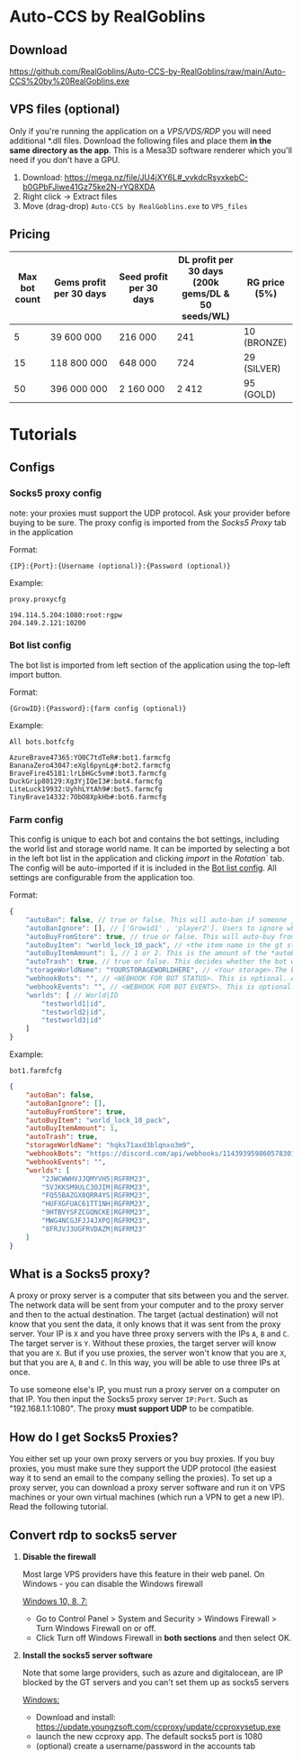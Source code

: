 # Auto-CCS by RealGoblins

## Download
https://github.com/RealGoblins/Auto-CCS-by-RealGoblins/raw/main/Auto-CCS%20by%20RealGoblins.exe 

## VPS files (optional)
Only if you're running the application on a *VPS/VDS/RDP* you will need additional \*.dll files.
Download the following files and place them **in the same directory as the app**.
This is a Mesa3D software renderer which you'll need if you don't have a GPU.
1. Download: https://mega.nz/file/JU4jXY6L#_vvkdcRsyxkebC-b0GPbFJiwe41Gz75ke2N-rYQ8XDA
2. Right click -> Extract files
3. Move (drag-drop) `Auto-CCS by RealGoblins.exe` to `VPS_files`

## Pricing

| Max bot count | Gems profit per 30 days | Seed profit per 30 days | DL profit per 30 days (200k gems/DL & 50 seeds/WL) | RG price (5%) |
| ------------- | ----------------------- | ----------------------- | -------------------------------------------------- | ------------- |
| 5             | 39 600 000              | 216 000                 | 241                                                | 10 (BRONZE)   |
| 15            | 118 800 000             | 648 000                 | 724                                                | 29 (SILVER)   |
| 50            | 396 000 000             | 2 160 000               | 2 412                                              | 95 (GOLD)    |

# Tutorials

## Configs
### Socks5 proxy config
note: your proxies must support the UDP protocol. Ask your provider before buying to be sure.
The proxy config is imported from the *Socks5 Proxy* tab in the application

Format:
```
{IP}:{Port}:{Username (optional)}:{Password (optional)}
```

Example: 

```proxy.proxycfg```

```
194.114.5.204:1080:root:rgpw
204.149.2.121:10200
```

### Bot list config
The bot list is imported from left section of the application using the top-left import button.

Format:
```
{GrowID}:{Password}:{farm config (optional)}
```

Example: 

```All bots.botfcfg```

```
AzureBrave47365:YO0C7tdTeR#:bot1.farmcfg
BananaZero43047:eXgl6pynLg#:bot2.farmcfg
BraveFire45181:lrLbHGc5vm#:bot3.farmcfg
DuckGrip80129:Xg3YjIQeI3#:bot4.farmcfg
LiteLuck19932:UyhhLYtAh9#:bot5.farmcfg
TinyBrave14332:7ObO8XpkHb#:bot6.farmcfg
```

### Farm config
This config is unique to each bot and contains the bot settings, including the world list and storage world name. It can be imported by selecting a bot in the left bot list in the application and clicking *import* in the *Rotation*` tab. The config will be auto-imported if it is included in the [Bot list config](#bot-list-config). All settings are configurable from the application too.

Format:
```js
{
    "autoBan": false, // true or false. This will auto-ban if someone joins the farm. (Only works on wl-farms)
    "autoBanIgnore": [], // ['Growid1' , 'player2']. Users to ignore when using the auto-ban feature.
    "autoBuyFromStore": true, // true or false. This will auto-buy from the store and drop to the storage.
    "autoBuyItem": "world_lock_10_pack", // <the item name in the gt store>. This item will be bought using the earned gems and will be dropped to the storage
    "autoBuyItemAmount": 1, // 1 or 2. This is the amount of the *autoBuyItem* that will be bought at once.
    "autoTrash": true, // true or false. This decides whether the bot will auto trash farming drops, such as earth or wind essence
    "storageWorldName": "YOURSTORAGEWORLDHERE", // <Your storage>.The bot will drop the profit here (seeds + store items). The storage MUST be made of display boxes.
    "webhookBots": "", // <WEBHOOK FOR BOT STATUS>. This is optional. A summary for the progress of all bots will be shown here.
    "webhookEvents": "", // <WEBHOOK FOR BOT EVENTS>. This is optional. Bot events, such as disconnections and profit drops will be logged here.
    "worlds": [ // World|ID
        "testworld1|id", 
        "testworld2|id",
        "testworld3|id"
    ]
}
```

Example:

```bot1.farmfcfg```

```json
{
    "autoBan": false,
    "autoBanIgnore": [],
    "autoBuyFromStore": true,
    "autoBuyItem": "world_lock_10_pack",
    "autoBuyItemAmount": 1,
    "autoTrash": true,
    "storageWorldName": "hqks71axd3blqnxo3m9",
    "webhookBots": "https://discord.com/api/webhooks/1143939598605783012/3C16CrHN3bnx-j8In7X0FskxsvABg6lmqpd5K9ev4QvwX9WAjHQFrxlR5eSRkNTuzOw3Z",
    "webhookEvents": "",
    "worlds": [
        "2JWCWWHVJJQMYVH5|RGFRM23",
        "5VJKKSM9ULC3OJIM|RGFRM23",
        "FQ55BAZGX8QRR4YS|RGFRM23",
        "HUFXGFUAC61TT1NH|RGFRM23",
        "9HTBVYSFZCGQNCKE|RGFRM23",
        "MWG4NCGJFJJ4JXPQ|RGFRM23",
        "8FRJVJ3UGFRVDAZM|RGFRM23"
    ]
}
```
## What is a Socks5 proxy?
A proxy or proxy server is a computer that sits between you and the server. The network data will be sent from your computer and  to the proxy server and then to the actual destination. The target (actual destination) will not know that you sent the data, it only knows that it was sent from the proxy server. 
Your IP is `X` and you have three proxy servers with the IPs `A`, `B` and `C`. The target server is `Y`.
Without these proxies, the target server will know that you are `X`. But if you use proxies, the server won't know that you are `X`, but that you are `A`, `B` and `C`. In this way, you will be able to use three IPs at once.

To use someone else's IP, you must run a proxy server on a computer on that IP. You then input the Socks5 proxy server `IP:Port`. Such as "192.168.1.1:1080". The proxy **must support UDP** to be compatible.

## How do I get Socks5 Proxies?
You either set up your own proxy servers or you buy proxies. If you buy proxies, you must make sure they support the UDP protocol (the easiest way it to send an email to the company selling the proxies).
To set up a proxy server, you can download a proxy server software and run it on VPS machines or your own virtual machines (which run a VPN to get a new IP). Read the following tutorial.

## Convert rdp to socks5 server
1. **Disable the firewall** 

    Most large VPS providers have this feature in their web panel. On Windows - you can disable the Windows firewall

    <ins>Windows 10, 8, 7:</ins>
    * Go to Control Panel > System and Security > Windows Firewall > Turn Windows Firewall on or off.
    * Click Turn off Windows Firewall in **both sections** and then select OK.
    
2. **Install the socks5 server software**

    Note that some large providers, such as azure and digitalocean, are IP blocked by the GT servers and you can't set them up as socks5 servers

    <ins>Windows:</ins>
    * Download and install: https://update.youngzsoft.com/ccproxy/update/ccproxysetup.exe
    * launch the new ccproxy app. The default socks5 port is 1080
    * (optional) create a username/password in the accounts tab

  
